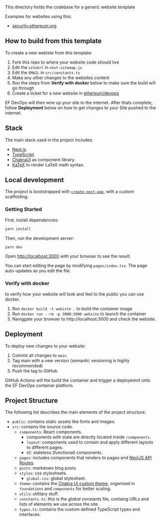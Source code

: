 
This directory holds the codebase for a generic website template

Examples for websites using this:

- [security.ethereum.org](https://security.ethereum.org).

## How to build from this template

To create a new webiste from this template:

1. Fork this repo to where your website code should live
2. Edit the `siteUrl` in `next-sitemap.js`
3. Edit the `EMAIL` in `src/constants.ts`
4. Make any other changes to the websites content
5. Run the steps from **Verify with docker** below to make sure the build will go through 
5. Create a ticket for a new website in [ethereum/devops](https://github.com/ethereum/devops/issues)

EF DevOps will then wire up your site to the internet.
After thats complete, follow **Deployment** below on how to get changes to your Site pushed to the internet.


## Stack

The main stack used in the project includes:

- [Next.js](https://nextjs.org/).
- [TypeScript](https://www.typescriptlang.org/).
- [ChakraUI](https://chakra-ui.com/) as component library.
- [KaTeX](https://katex.org/) to render LaTeX math syntax.

## Local development

The project is bootstrapped with [`create-next-app`](https://github.com/vercel/next.js/tree/canary/packages/create-next-app), with a custom scaffolding.

### Getting Started

First, install dependencies:

```bash
yarn install
```

Then, run the development server:

```bash
yarn dev
```

Open [http://localhost:3000](http://localhost:3000) with your browser to see the result.

You can start editing the page by modifying `pages/index.tsx`. The page auto-updates as you edit the file.

### Verify with docker

to verify how your website will look and feel to the public you can use docker.

1. Run `docker build -t webiste .` to build the container image
2. Run `docker run --rm -p 3000:3000 website` to launch the container
3. Naviggate your browser to http://localhost:3000 and check the website.

## Deployment

To deploy new changes to your website:

1. Commit all changes to `main`
2. Tag main with a new version (semantic versioning is highly recommended)
3. Push the tag to GitHub

GitHub Actions will the build the container and trigger a deployemnt onto the EF DevOps container platform.

## Project Structure

The following list describes the main elements of the project structure:

- `public`: contains static assets like fonts and images.
- `src`: contains the source code.
  - `components`: React components.
    - components with state are directly located inside `/components`.
    - `layout`: components used to contain and apply different layouts to different pages.
    - `UI`: stateless (functional) components.
  - `pages`: includes components that renders to pages and [NextJS API Routes](https://nextjs.org/docs/api-routes/introduction).
  - `posts`: markdown blog posts.
  - `styles`: css stylesheets.
    - `global.css`: global stylesheet.
  - `theme`: contains the [Chakra UI custom theme](https://chakra-ui.com/docs/styled-system/theming/customize-theme), organized in `foundations` and `components` for better scaling.
  - `utils`: utilitary stuff.
  - `constants.ts`: this is the _global_ constants file, containg URLs and lists of elements we use across the site.
  - `types.ts`: contains the custom defined TypeScript types and interfaces.

